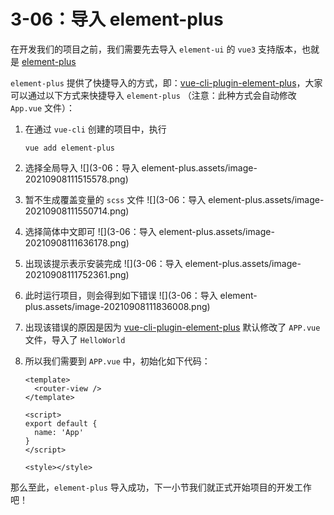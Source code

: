 # 3-06：导入 element-plus 

在开发我们的项目之前，我们需要先去导入 `element-ui` 的 `vue3` 支持版本，也就是 [element-plus](http://element-plus.org/#/zh-CN)

`element-plus` 提供了快捷导入的方式，即：[vue-cli-plugin-element-plus](https://github.com/element-plus/vue-cli-plugin-element-plus)，大家可以通过以下方式来快捷导入 `element-plus` （注意：此种方式会自动修改 `App.vue` 文件）：

1. 在通过 `vue-cli` 创建的项目中，执行 

   ```
   vue add element-plus
   ```

2. 选择全局导入
   ![](3-06：导入 element-plus.assets/image-20210908111515578.png)

3. 暂不生成覆盖变量的 `scss` 文件
   ![](3-06：导入 element-plus.assets/image-20210908111550714.png)

4. 选择简体中文即可
   ![](3-06：导入 element-plus.assets/image-20210908111636178.png)

5. 出现该提示表示安装完成
   ![](3-06：导入 element-plus.assets/image-20210908111752361.png)

6. 此时运行项目，则会得到如下错误
   ![](3-06：导入 element-plus.assets/image-20210908111836008.png)

7. 出现该错误的原因是因为 [vue-cli-plugin-element-plus](https://github.com/element-plus/vue-cli-plugin-element-plus) 默认修改了 `APP.vue` 文件，导入了 `HelloWorld`

8. 所以我们需要到 `APP.vue` 中，初始化如下代码：

   ```vue
   <template>
     <router-view />
   </template>
   
   <script>
   export default {
     name: 'App'
   }
   </script>
   
   <style></style>
   
   ```

   

那么至此，`element-plus` 导入成功，下一小节我们就正式开始项目的开发工作吧！